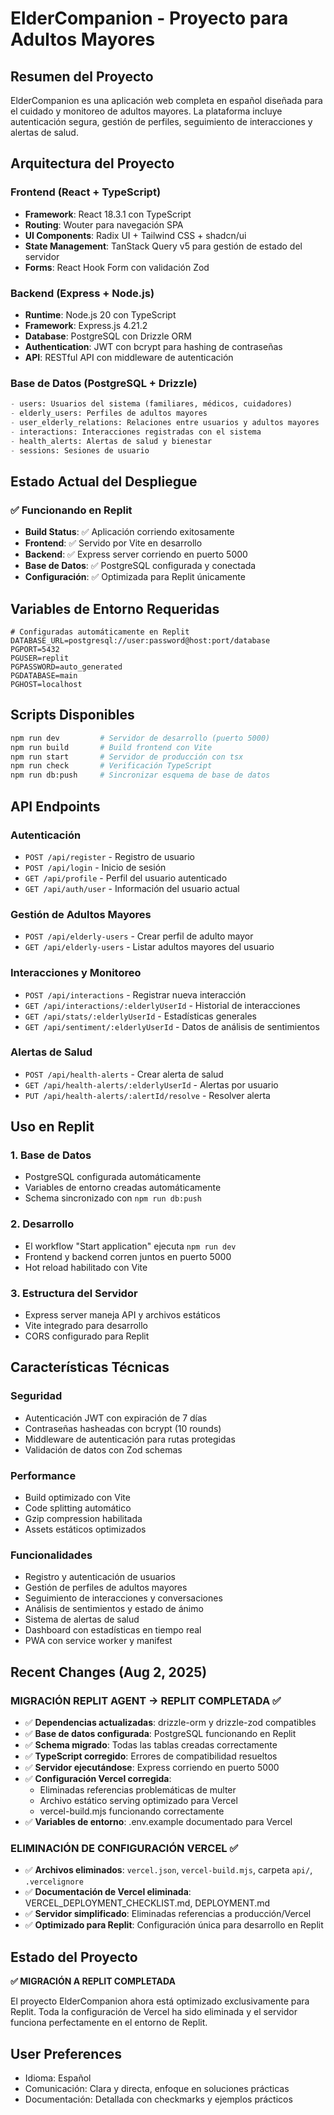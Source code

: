 # ElderCompanion - Proyecto para Adultos Mayores

## Resumen del Proyecto

ElderCompanion es una aplicación web completa en español diseñada para el cuidado y monitoreo de adultos mayores. La plataforma incluye autenticación segura, gestión de perfiles, seguimiento de interacciones y alertas de salud.

## Arquitectura del Proyecto

### Frontend (React + TypeScript)
- **Framework**: React 18.3.1 con TypeScript
- **Routing**: Wouter para navegación SPA  
- **UI Components**: Radix UI + Tailwind CSS + shadcn/ui
- **State Management**: TanStack Query v5 para gestión de estado del servidor
- **Forms**: React Hook Form con validación Zod

### Backend (Express + Node.js)
- **Runtime**: Node.js 20 con TypeScript
- **Framework**: Express.js 4.21.2
- **Database**: PostgreSQL con Drizzle ORM
- **Authentication**: JWT con bcrypt para hashing de contraseñas
- **API**: RESTful API con middleware de autenticación

### Base de Datos (PostgreSQL + Drizzle)
```sql
- users: Usuarios del sistema (familiares, médicos, cuidadores)
- elderly_users: Perfiles de adultos mayores
- user_elderly_relations: Relaciones entre usuarios y adultos mayores
- interactions: Interacciones registradas con el sistema
- health_alerts: Alertas de salud y bienestar
- sessions: Sesiones de usuario
```

## Estado Actual del Despliegue

### ✅ Funcionando en Replit
- **Build Status**: ✅ Aplicación corriendo exitosamente
- **Frontend**: ✅ Servido por Vite en desarrollo
- **Backend**: ✅ Express server corriendo en puerto 5000
- **Base de Datos**: ✅ PostgreSQL configurada y conectada
- **Configuración**: ✅ Optimizada para Replit únicamente

## Variables de Entorno Requeridas

```env
# Configuradas automáticamente en Replit
DATABASE_URL=postgresql://user:password@host:port/database
PGPORT=5432
PGUSER=replit
PGPASSWORD=auto_generated
PGDATABASE=main
PGHOST=localhost
```

## Scripts Disponibles

```bash
npm run dev         # Servidor de desarrollo (puerto 5000)
npm run build       # Build frontend con Vite
npm run start       # Servidor de producción con tsx
npm run check       # Verificación TypeScript
npm run db:push     # Sincronizar esquema de base de datos
```

## API Endpoints

### Autenticación
- `POST /api/register` - Registro de usuario
- `POST /api/login` - Inicio de sesión  
- `GET /api/profile` - Perfil del usuario autenticado
- `GET /api/auth/user` - Información del usuario actual

### Gestión de Adultos Mayores
- `POST /api/elderly-users` - Crear perfil de adulto mayor
- `GET /api/elderly-users` - Listar adultos mayores del usuario

### Interacciones y Monitoreo
- `POST /api/interactions` - Registrar nueva interacción
- `GET /api/interactions/:elderlyUserId` - Historial de interacciones
- `GET /api/stats/:elderlyUserId` - Estadísticas generales
- `GET /api/sentiment/:elderlyUserId` - Datos de análisis de sentimientos

### Alertas de Salud
- `POST /api/health-alerts` - Crear alerta de salud
- `GET /api/health-alerts/:elderlyUserId` - Alertas por usuario
- `PUT /api/health-alerts/:alertId/resolve` - Resolver alerta

## Uso en Replit

### 1. Base de Datos
- PostgreSQL configurada automáticamente
- Variables de entorno creadas automáticamente
- Schema sincronizado con `npm run db:push`

### 2. Desarrollo
- El workflow "Start application" ejecuta `npm run dev`
- Frontend y backend corren juntos en puerto 5000
- Hot reload habilitado con Vite

### 3. Estructura del Servidor
- Express server maneja API y archivos estáticos
- Vite integrado para desarrollo
- CORS configurado para Replit

## Características Técnicas

### Seguridad
- Autenticación JWT con expiración de 7 días
- Contraseñas hasheadas con bcrypt (10 rounds)
- Middleware de autenticación para rutas protegidas
- Validación de datos con Zod schemas

### Performance
- Build optimizado con Vite
- Code splitting automático
- Gzip compression habilitada
- Assets estáticos optimizados

### Funcionalidades
- Registro y autenticación de usuarios
- Gestión de perfiles de adultos mayores
- Seguimiento de interacciones y conversaciones
- Análisis de sentimientos y estado de ánimo
- Sistema de alertas de salud
- Dashboard con estadísticas en tiempo real
- PWA con service worker y manifest

## Recent Changes (Aug 2, 2025)

### MIGRACIÓN REPLIT AGENT → REPLIT COMPLETADA ✅

- ✅ **Dependencias actualizadas**: drizzle-orm y drizzle-zod compatibles
- ✅ **Base de datos configurada**: PostgreSQL funcionando en Replit
- ✅ **Schema migrado**: Todas las tablas creadas correctamente
- ✅ **TypeScript corregido**: Errores de compatibilidad resueltos
- ✅ **Servidor ejecutándose**: Express corriendo en puerto 5000
- ✅ **Configuración Vercel corregida**: 
  - Eliminadas referencias problemáticas de multer
  - Archivo estático serving optimizado para Vercel
  - vercel-build.mjs funcionando correctamente
- ✅ **Variables de entorno**: .env.example documentado para Vercel

### ELIMINACIÓN DE CONFIGURACIÓN VERCEL ✅

- ✅ **Archivos eliminados**: `vercel.json`, `vercel-build.mjs`, carpeta `api/`, `.vercelignore`
- ✅ **Documentación de Vercel eliminada**: VERCEL_DEPLOYMENT_CHECKLIST.md, DEPLOYMENT.md
- ✅ **Servidor simplificado**: Eliminadas referencias a producción/Vercel
- ✅ **Optimizado para Replit**: Configuración única para desarrollo en Replit

## Estado del Proyecto

**✅ MIGRACIÓN A REPLIT COMPLETADA**

El proyecto ElderCompanion ahora está optimizado exclusivamente para Replit. Toda la configuración de Vercel ha sido eliminada y el servidor funciona perfectamente en el entorno de Replit.

## User Preferences

- Idioma: Español
- Comunicación: Clara y directa, enfoque en soluciones prácticas
- Documentación: Detallada con checkmarks y ejemplos prácticos